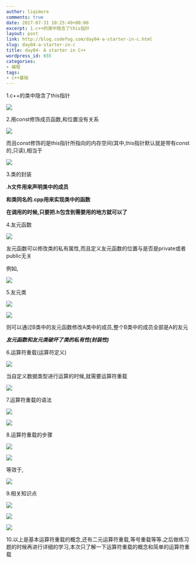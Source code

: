 ```yaml
---
author: liqimore
comments: true
date: 2017-07-31 10:25:49+00:00
excerpt: 1.c++的类中隐含了this指针
layout: post
link: http://blog.codefog.com/day04-a-starter-in-c.html
slug: day04-a-starter-in-c
title: day04- A starter in C++
wordpress_id: 655
categories:
- 编程
tags:
- c++基础
---
```


1.c++的类中隐含了this指针

![](https://static.timelovelife.com/qiniu/old/2017/07/30a8bb909ef8900bcd2a60c875fa2290.png)

2.用const修饰成员函数,和位置没有关系

![](https://static.timelovelife.com/qiniu/old/2017/07/870f9510e407ce3f515c893f883eaa71.png)

而且const修饰的是this指针所指向的内存空间(其中,this指针默认就是带有const的,只读),相当于

![](https://static.timelovelife.com/qiniu/old/2017/07/0624add1aed64cd12d0ed2496321d32e.png)

3.类的封装

**.h文件用来声明类中的成员**

**和类同名的.cpp用来实现类中的函数**

**在调用的时候,只要把.h包含到需要用的地方就可以了**

4.友元函数

![](https://static.timelovelife.com/qiniu/old/2017/07/a193f1c3ac371f93fa3c4d20ef6b4c79.png)

友元函数可以修改类的私有属性,而且定义友元函数的位置与是否是private或者public无关

例如,

![](https://static.timelovelife.com/qiniu/old/2017/07/66b0b1a19d17f016f3b91d16913b38b8.png)

5.友元类

![](https://static.timelovelife.com/qiniu/old/2017/07/c9c4e8724d70dd2364912658e374d3e5.png)

![](https://static.timelovelife.com/qiniu/old/2017/07/9db9f74747b64875cf0b9c949eb07786.png)

则可以通过B类中的友元函数修改A类中的成员,整个B类中的成员全部是A的友元

_**友元函数和友元类破坏了类的私有性(封装性)**_

6.运算符重载(运算符定义)

![](https://static.timelovelife.com/qiniu/old/2017/07/342c4695e340b8b1dbc7a10220a68ed3.png)

当自定义数据类型进行运算的时候,就需要运算符重载

![](https://static.timelovelife.com/qiniu/old/2017/07/ab1dc31d3ad21f9c10f8a3db0c0c4268.png)

7.运算符重载的语法

![](https://static.timelovelife.com/qiniu/old/2017/07/0bc269d68e9141d7750976763bd29110.png)

![](https://static.timelovelife.com/qiniu/old/2017/07/f35f6f693a5c9d0476e5b9981bb0f9fd.png)

8.运算符重载的步骤

![](https://static.timelovelife.com/qiniu/old/2017/07/2f4137726ae7faf03a2f8cbaf8914a90.png)

![](https://static.timelovelife.com/qiniu/old/2017/07/923447f39d872b37bf69fdb23e953f27.png)

等效于,

![](https://static.timelovelife.com/qiniu/old/2017/07/51dbfd2e103795d3951320ce6179c9ea.png)

9.相关知识点

![](https://static.timelovelife.com/qiniu/old/2017/07/e245bd9a6308846b35e59e8a6575e065.png)

![](https://static.timelovelife.com/qiniu/old/2017/07/dfe5cb43830da1c284f44960ea77ec29.png)

![](https://static.timelovelife.com/qiniu/old/2017/07/380d2ce79b73aae81a8fa5777d416892.png)

10.以上是基本运算符重载的概念,还有二元运算符重载,等号重载等等.之后做练习题的时候再进行详细的学习,本次只了解一下运算符重载的概念和简单的运算符重载
